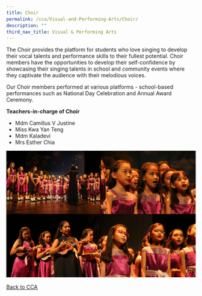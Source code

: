 ```yaml
---
title: Choir
permalink: /cca/Visual-and-Performing-Arts/Choir/
description: ""
third_nav_title: Visual & Performing Arts
---
```

The Choir provides the platform for students who love singing to develop their vocal talents and performance skills to their fullest potential. Choir members have the opportunities to develop their self-confidence by showcasing their singing talents in school and community events where they captivate the audience with their melodious voices.

  

Our Choir members performed at various platforms - school-based performances such as National Day Celebration and Annual Award Ceremony.

**Teachers-in-charge of Choir**

* Mdm Camillus V Justine
* Miss Kwa Yan Teng
* Mdm Kaladevi
* Mrs Esther Chia


<img src="/images/IMG_9864.jpeg" 
     style="width:50%;float:left"><img src="/images/IMG_9870.jpeg" 
     style="width:50%;float:left">
<img src="/images/IMG_9878.jpeg" 
     style="width:50%;float:left"><img src="/images/IMG_9883.jpeg" 
     style="width:50%">
		 
[Back to CCA](/caps-experience/Social-Moral-Emotional/Co-Curricular-Activities-CCA/)
